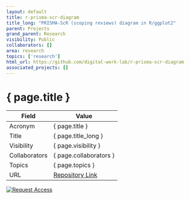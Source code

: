 ```yaml
---
layout: default
title: r-prisma-scr-diagram
title_long: "PRISMA-ScR (scoping reviews) diagram in R/ggplot2"
parent: Projects
grand_parent: Research
visibility: Public
collaborators: []
area: research
topics: ['research']
html_url: https://github.com/digital-work-lab/r-prisma-scr-diagram
associated_projects: []
---
```


# { page.title }

Field               | Value
------------------- | ----------------------------------
Acronym             | { page.title }
Title               | { page.title_long }
Visibility          | { page.visibility }
Collaborators       | { page.collaborators }
Topics              | { page.topics }
URL                 | [Repository Link](https://github.com/digital-work-lab/r-prisma-scr-diagram)

[![Request Access](https://img.shields.io/badge/Request-Access-blue?style=for-the-badge)](https://github.com/digital-work-lab/r-prisma-scr-diagram/issues/new?assignees=geritwagner&labels=access+request&template=request-repo-access.md&title=%5BAccess+Request%5D+Request+for+access+to+repository)

